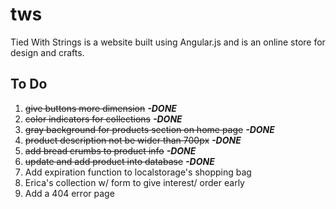 # tws

Tied With Strings is a website built using Angular.js and is an online store for design and crafts.

## To Do
1. ~~give buttons more dimension~~ **_-DONE_**
2. ~~color indicators for collections~~ **_-DONE_**
3. ~~gray background for products section on home page~~ **_-DONE_**
4. ~~product description not be wider than 700px~~ **_-DONE_**
5. ~~add bread crumbs to product info~~ **_-DONE_**
6. ~~update and add product into database~~ **_-DONE_**
7. Add expiration function to localstorage's shopping bag
8. Erica's collection w/ form to give interest/ order early
9. Add a 404 error page
